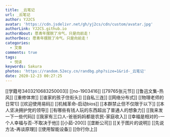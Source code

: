 ```yaml
---
title: _云笔记
url: _云笔记
author: YJ2CS
avatar: 'https://cdn.jsdelivr.net/gh/yj2cs/cdn/custom/avatar.jpg'
authorLink: YJ2CS.github.io
authorAbout: 愿青年摆脱了冷气，只是向前走！
authorDesc: 愿青年摆脱了冷气，只是向前走！
categories:
  - 文章
comments: true
tags:
  - 悦读
keywords: Sakura
photos: 'https://random.52ecy.cn/randbg.php?size=1&rid-_云笔记'
date: 2020-12-23 00:27:25
---
```




[[学籍号3403210683250003]]
[[no-1903416]]
[[79765张元节]]
[[鲁迅文集-热风]]
[[重修体育]]
[[谁家的孩子住街头]]
[[自私三连]]
[[网络分布式]]
[[物理老师的日常1]]
[[欢迎使用易码]]
[[机械革命-启动bios]]
[[本群禁止但不仅限于以下]]
[[本人坚决拥护党的领导]]
[[有哪些有钱人玩的东西超出了普通人的想象力]]
[[我来发一下一些代码]]
[[我家有三口人-爸爸妈妈都是农民-家庭收入]]
[[幸福是相对的-一个人幸福与否-不取决于他]]
[[小茹-200]]
[[垄断公司]]
[[关于图片的说明]]
[[先说方法-再谈原理]]
[[使用智能设备]]
[[你行你上]]